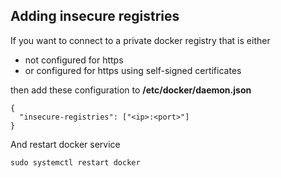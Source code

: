 ## Adding insecure registries

If you want to connect to a private docker registry that is either
* not configured for https
* or configured for https using self-signed certificates

then add these configuration to **/etc/docker/daemon.json**
```
{
  "insecure-registries": ["<ip>:<port>"]
}
```
And restart docker service
```
sudo systemctl restart docker
```
